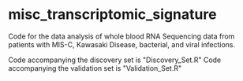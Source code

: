 # misc_transcriptomic_signature


Code for the data analysis of whole blood RNA Sequencing data from patients with MIS-C, Kawasaki Disease, bacterial, and viral infections. 



Code accompanying the discovery set is "Discovery_Set.R"
Code accompanying the validation set is "Validation_Set.R"
